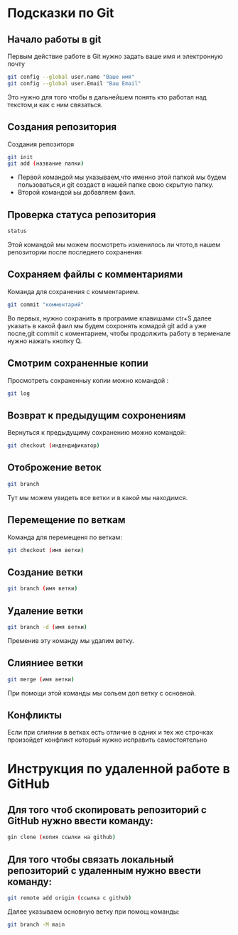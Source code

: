 # Подсказки по Git

## Начало работы в git 

Первым действие работе в Git нужно задать ваше имя и электронную почту 
```sh
git config --global user.name "Ваше имя"
git config --global user.Email "Ваш Email"
```
Это нужно для того чтобы в дальнейшем понять кто работал над текстом,и как с ним связаться.

## Создания репозитория 

Создания репозиторя 
```sh
git init 
git add (название папки)
```
* Первой командой мы указываем,что именно этой папкой мы будем пользоваться,и git создаст в нашей папке свою скрытую папку.
* Второй командой ьы добавляем фаил.

## Проверка статуса репозитория 

```sh 
status
```
Этой командой мы можем посмотреть изменилось ли чтото,в нашем репозитории после последнего сохранения 

## Сохраняем файлы с комментариями 
Команда для сохранения с комментарием.

```sh
git commit "комментарий"
```
Во первых, нужно сохранить в программе клавишами ctr+S далее указать в какой фаил мы будем сохронять комадой git add а уже после,git commit с коментарием, чтобы продолжить работу в терменале нужно нажать кнопку Q.

## Смотрим сохраненные копии 

Просмотреть сохраненныу копии можно командой :
```sh
git log
```

## Возврат к предыдущим сохронениям 

Вернуться к предыдущиму сохранению можно командой:

```sh
git checkout (индендификатор)
```

## Отоброжение веток 

```sh
git branch 
```
Тут мы можем увидеть все ветки и в какой мы находимся.

## Перемещение по веткам 

Команда для перемещеня по веткам:

```sh
git checkout (имя ветки)
```
## Создание ветки 

```sh
git branch (имя ветки)
```

## Удаление ветки 

```sh
git branch -d (имя ветки)
```
Пременив эту команду мы удалим ветку.

## Слияниее ветки 

```sh
git merge (имя ветки)
```
При помощи этой команды мы сольем доп ветку с основной.

## Конфликты 

Если при слиянии в ветках есть отличие в одних и тех же строчках произойдет конфликт который нужно исправить самостоятельно 

# Инструкция по удаленной работе в GitHub

## Для того чтоб скопировать репозиторий с GitHub нужно ввести команду:

```sh
gin clone (копия ссылки на github)
```
## Для того чтобы связать локальный репозиторий с удаленным нужно ввести команду:

```sh
git remote add origin (ссылка с github)
```
Далее указываем основную ветку при помощ команды:

```sh
git branch -M main
```
